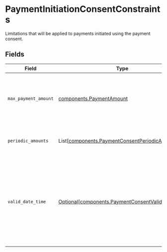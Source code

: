 # PaymentInitiationConsentConstraints

Limitations that will be applied to payments initiated using the payment consent.


## Fields

| Field                                                                                                                                | Type                                                                                                                                 | Required                                                                                                                             | Description                                                                                                                          |
| ------------------------------------------------------------------------------------------------------------------------------------ | ------------------------------------------------------------------------------------------------------------------------------------ | ------------------------------------------------------------------------------------------------------------------------------------ | ------------------------------------------------------------------------------------------------------------------------------------ |
| `max_payment_amount`                                                                                                                 | [components.PaymentAmount](../../models/shared/paymentamount.md)                                                                     | :heavy_check_mark:                                                                                                                   | Maximum amount of a single payment initiated using the payment consent.                                                              |
| `periodic_amounts`                                                                                                                   | List[[components.PaymentConsentPeriodicAmount](../../models/shared/paymentconsentperiodicamount.md)]                                 | :heavy_check_mark:                                                                                                                   | A list of amount limitations per period of time.                                                                                     |
| `valid_date_time`                                                                                                                    | [Optional[components.PaymentConsentValidDateTime]](../../models/shared/paymentconsentvaliddatetime.md)                               | :heavy_minus_sign:                                                                                                                   | Life span for the payment consent. After the `to` date the payment consent expires and can no longer be used for payment initiation. |